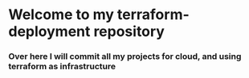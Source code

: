 <h1>Welcome to my terraform-deployment repository</h1>
<h3>Over here I will commit all my projects for cloud, and using terraform as infrastructure</h3>
